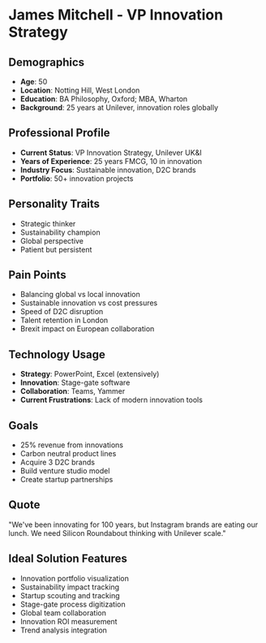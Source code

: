 # James Mitchell - VP Innovation Strategy

## Demographics
- **Age**: 50
- **Location**: Notting Hill, West London
- **Education**: BA Philosophy, Oxford; MBA, Wharton
- **Background**: 25 years at Unilever, innovation roles globally

## Professional Profile
- **Current Status**: VP Innovation Strategy, Unilever UK&I
- **Years of Experience**: 25 years FMCG, 10 in innovation
- **Industry Focus**: Sustainable innovation, D2C brands
- **Portfolio**: 50+ innovation projects

## Personality Traits
- Strategic thinker
- Sustainability champion
- Global perspective
- Patient but persistent

## Pain Points
- Balancing global vs local innovation
- Sustainable innovation vs cost pressures
- Speed of D2C disruption
- Talent retention in London
- Brexit impact on European collaboration

## Technology Usage
- **Strategy**: PowerPoint, Excel (extensively)
- **Innovation**: Stage-gate software
- **Collaboration**: Teams, Yammer
- **Current Frustrations**: Lack of modern innovation tools

## Goals
- 25% revenue from innovations
- Carbon neutral product lines
- Acquire 3 D2C brands
- Build venture studio model
- Create startup partnerships

## Quote
"We've been innovating for 100 years, but Instagram brands are eating our lunch. We need Silicon Roundabout thinking with Unilever scale."

## Ideal Solution Features
- Innovation portfolio visualization
- Sustainability impact tracking
- Startup scouting and tracking
- Stage-gate process digitization
- Global team collaboration
- Innovation ROI measurement
- Trend analysis integration